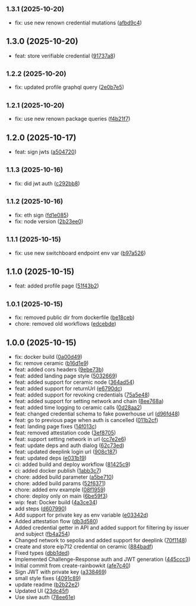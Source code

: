 ## <small>1.3.1 (2025-10-20)</small>

* fix: use new renown credential mutations ([afbd9c4](https://github.com/powerhouse-inc/renown/commit/afbd9c4))

## 1.3.0 (2025-10-20)

* feat: store verifiable credential ([91737a8](https://github.com/powerhouse-inc/renown/commit/91737a8))

## <small>1.2.2 (2025-10-20)</small>

* fix: updated profile graphql query ([2e0b7e5](https://github.com/powerhouse-inc/renown/commit/2e0b7e5))

## <small>1.2.1 (2025-10-20)</small>

* fix: use new renown package queries ([f4b21f7](https://github.com/powerhouse-inc/renown/commit/f4b21f7))

## 1.2.0 (2025-10-17)

* feat: sign jwts ([a504720](https://github.com/powerhouse-inc/renown/commit/a504720))

## <small>1.1.3 (2025-10-16)</small>

* fix: did jwt auth ([c292bb8](https://github.com/powerhouse-inc/renown/commit/c292bb8))

## <small>1.1.2 (2025-10-16)</small>

* fix: eth sign ([fd1e085](https://github.com/powerhouse-inc/renown/commit/fd1e085))
* fix: node version ([2b23ee0](https://github.com/powerhouse-inc/renown/commit/2b23ee0))

## <small>1.1.1 (2025-10-15)</small>

* fix: use new switchboard endpoint env var ([b97a526](https://github.com/powerhouse-inc/renown/commit/b97a526))

## 1.1.0 (2025-10-15)

* feat: added profile page ([51f43b2](https://github.com/powerhouse-inc/renown/commit/51f43b2))

## <small>1.0.1 (2025-10-15)</small>

* fix: removed public dir from dockerfile ([be18ceb](https://github.com/powerhouse-inc/renown/commit/be18ceb))
* chore: removed old workflows ([edcebde](https://github.com/powerhouse-inc/renown/commit/edcebde))

## 1.0.0 (2025-10-15)

* fix: docker build ([0a00d49](https://github.com/powerhouse-inc/renown/commit/0a00d49))
* fix: remove ceramic ([b16d1e9](https://github.com/powerhouse-inc/renown/commit/b16d1e9))
* feat: added cors headers ([9ebe73b](https://github.com/powerhouse-inc/renown/commit/9ebe73b))
* feat: added landing page style ([5032669](https://github.com/powerhouse-inc/renown/commit/5032669))
* feat: added support for ceramic node ([364ad54](https://github.com/powerhouse-inc/renown/commit/364ad54))
* feat: added support for returnUrl ([e6790dc](https://github.com/powerhouse-inc/renown/commit/e6790dc))
* feat: added support for revoking credentials ([75a5e48](https://github.com/powerhouse-inc/renown/commit/75a5e48))
* feat: added support for setting network and chain ([8ee768a](https://github.com/powerhouse-inc/renown/commit/8ee768a))
* feat: added time logging to ceramic calls ([0d28aa2](https://github.com/powerhouse-inc/renown/commit/0d28aa2))
* feat: changed credential schema to fake powerhouse url ([d96fd48](https://github.com/powerhouse-inc/renown/commit/d96fd48))
* feat: go to previous page when auth is cancelled ([011b2cf](https://github.com/powerhouse-inc/renown/commit/011b2cf))
* feat: landing page fixes ([14f013c](https://github.com/powerhouse-inc/renown/commit/14f013c))
* feat: removed attestation code ([3ef8705](https://github.com/powerhouse-inc/renown/commit/3ef8705))
* feat: support setting network in url ([cc7e2e6](https://github.com/powerhouse-inc/renown/commit/cc7e2e6))
* feat: update deps and auth dialog ([62c73ed](https://github.com/powerhouse-inc/renown/commit/62c73ed))
* feat: updated deeplink login url ([908c187](https://github.com/powerhouse-inc/renown/commit/908c187))
* feat: updated deps ([e031b19](https://github.com/powerhouse-inc/renown/commit/e031b19))
* ci: added build and deploy workflow ([81425c9](https://github.com/powerhouse-inc/renown/commit/81425c9))
* ci: added docker publish ([1abb3c7](https://github.com/powerhouse-inc/renown/commit/1abb3c7))
* chore: added build parameter ([a5be710](https://github.com/powerhouse-inc/renown/commit/a5be710))
* chore: added build params ([52f6371](https://github.com/powerhouse-inc/renown/commit/52f6371))
* chore: added env example ([08f1959](https://github.com/powerhouse-inc/renown/commit/08f1959))
* chore: deploy only on main ([6be59f3](https://github.com/powerhouse-inc/renown/commit/6be59f3))
* wip: feat: Docker build ([4a3ce34](https://github.com/powerhouse-inc/renown/commit/4a3ce34))
* add steps ([d607990](https://github.com/powerhouse-inc/renown/commit/d607990))
* Add support for private key as env variable ([e03342d](https://github.com/powerhouse-inc/renown/commit/e03342d))
* Added attestation flow ([db3d580](https://github.com/powerhouse-inc/renown/commit/db3d580))
* Added credential getter in API and added support for filtering by issuer and subject ([fb4a254](https://github.com/powerhouse-inc/renown/commit/fb4a254))
* Changed network to sepolia and added support for deeplink ([70f1148](https://github.com/powerhouse-inc/renown/commit/70f1148))
* create and store eip712 credential on ceramic ([884badf](https://github.com/powerhouse-inc/renown/commit/884badf))
* Fixed types ([dbb1ded](https://github.com/powerhouse-inc/renown/commit/dbb1ded))
* Implemented Challenge-Response auth and JWT generation ([445ccc3](https://github.com/powerhouse-inc/renown/commit/445ccc3))
* Initial commit from create-rainbowkit ([afe7c40](https://github.com/powerhouse-inc/renown/commit/afe7c40))
* Sign JWT with private key ([a338469](https://github.com/powerhouse-inc/renown/commit/a338469))
* small style fixes ([4091c89](https://github.com/powerhouse-inc/renown/commit/4091c89))
* update readme ([b2b22e2](https://github.com/powerhouse-inc/renown/commit/b2b22e2))
* Updated UI ([23dc45f](https://github.com/powerhouse-inc/renown/commit/23dc45f))
* Use siwe auth ([78ee61e](https://github.com/powerhouse-inc/renown/commit/78ee61e))
